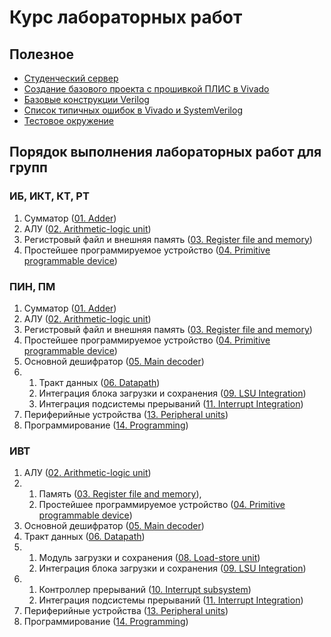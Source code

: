 # Курс лабораторных работ

## Полезное

- [Студенческий сервер](Other/Students%20server.md)
- [Создание базового проекта с прошивкой ПЛИС в Vivado](Vivado%20Basics/Vivado%20trainer.md)
- [Базовые конструкции Verilog](Basic%20Verilog%20structures/)
- [Список типичных ошибок в Vivado и SystemVerilog](Other/FAQ.md)
- [Тестовое окружение](Basic%20Verilog%20structures/Testbench.md)

## Порядок выполнения лабораторных работ для групп

### ИБ, ИКТ, КТ, РТ

1. Сумматор ([01. Adder](Labs/01.%20Adder))
2. АЛУ ([02. Arithmetic-logic unit](Labs/02.%20Arithmetic-logic%20unit))
3. Регистровый файл и внешняя память ([03. Register file and memory](Labs/03.%20Register%20file%20and%20memory))
4. Простейшее программируемое устройство ([04. Primitive programmable device](Labs/04.%20Primitive%20programmable%20device))

### ПИН, ПМ

1. Сумматор ([01. Adder](Labs/01.%20Adder))
2. АЛУ ([02. Arithmetic-logic unit](Labs/02.%20Arithmetic-logic%20unit))
3. Регистровый файл и внешняя память ([03. Register file and memory](Labs/03.%20Register%20file%20and%20memory))
4. Простейшее программируемое устройство ([04. Primitive programmable device](Labs/04.%20Primitive%20programmable%20device))
5. Основной дешифратор ([05. Main decoder](Labs/05.%20Main%20decoder))
6.
   1. Тракт данных ([06. Datapath](Labs/06.%20Datapath))
   2. Интеграция блока загрузки и сохранения ([09. LSU Integration](Labs/09.%20LSU%20Integration))
   3. Интеграция подсистемы прерываний ([11. Interrupt Integration](Labs/11.%20Interrupt%20integration))
7. Периферийные устройства ([13. Peripheral units](Labs/13.%20Peripheral%20units))
8. Программирование ([14. Programming](Labs/14.%20Programming))

### ИВТ

1. АЛУ ([02. Arithmetic-logic unit](Labs/02.%20Arithmetic-logic%20unit))
2.
   1. Память ([03. Register file and memory](Labs/03.%20Register%20file%20and%20memory)),
   2. Простейшее программируемое устройство ([04. Primitive programmable device](Labs/04.%20Primitive%20programmable%20device))
3. Основной дешифратор ([05. Main decoder](Labs/05.%20Main%20decoder))
4. Тракт данных ([06. Datapath](Labs/06.%20Datapath))
5.
   1. Модуль загрузки и сохранения ([08. Load-store unit](Labs/08.%20Load-store%20unit))
   2. Интеграция блока загрузки и сохранения ([09. LSU Integration](Labs/09.%20LSU%20Integration))
6.
   1. Контроллер прерываний ([10. Interrupt subsystem](Labs/10.%20Interrupt%20subsystem))
   2. Интеграция подсистемы прерываний ([11. Interrupt Integration](Labs/11.%20Interrupt%20integration))
7. Периферийные устройства ([13. Peripheral units](Labs/13.%20Peripheral%20units))
8. Программирование ([14. Programming](Labs/14.%20Programming))
